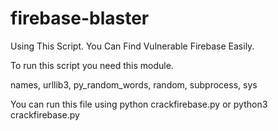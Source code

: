 # firebase-blaster
Using This Script. You Can Find Vulnerable Firebase Easily.

To run this script you need this module.

names,
urllib3,
py_random_words,
random,
subprocess,
sys

You can run this file using python crackfirebase.py or python3 crackfirebase.py


